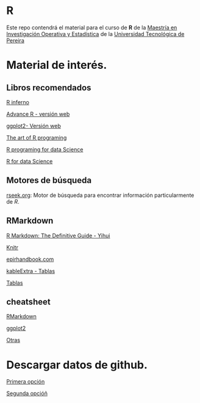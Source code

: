 # R

Este repo contendrá el material para el curso de **R** de la [Maestría en Investigación Operativa y Estadística](https://industrial.utp.edu.co/maestrias/investigacion-operativa/) de la [Universidad Tecnológica de Pereira](https://www.utp.edu.co/)


# Material de interés.

## Libros recomendados

[R inferno](https://www.burns-stat.com/documents/books/the-r-inferno/)

[Advance R - versión web](https://adv-r.hadley.nz/index.html)

[ggplot2- Versión web](https://ggplot2-book.org/)

[The art of R programing](https://nostarch.com/artofr.htm)

[R programing for data Science](https://bookdown.org/rdpeng/rprogdatascience/)

[R for data Science](https://r4ds.had.co.nz/)


## Motores de búsqueda
[rseek.org](https://rseek.org/): Motor de búsqueda para encontrar información particularmente de *R*.

## RMarkdown
[R Markdown: The Definitive Guide - Yihui](https://bookdown.org/yihui/rmarkdown/)

[Knitr](https://yihui.org/knitr/)

[epirhandbook.com](https://epirhandbook.com/en/index.html)

[kableExtra - Tablas](https://cran.r-project.org/web/packages/kableExtra/vignettes/awesome_table_in_html.html)

[Tablas](https://rstudio.github.io/distill/tables.html)

## cheatsheet
[RMarkdown](https://www.rstudio.com/wp-content/uploads/2015/02/rmarkdown-cheatsheet.pdf)

[ggplot2](https://www.maths.usyd.edu.au/u/UG/SM/STAT3022/r/current/Misc/data-visualization-2.1.pdf)

[Otras](https://www.rstudio.com/resources/cheatsheets/)

# Descargar datos de github.

[Primera opción](https://download-directory.github.io/)

[Segunda opcióñ](https://chrome.google.com/webstore/detail/gitzip-for-github/ffabmkklhbepgcgfonabamgnfafbdlkn/related)



